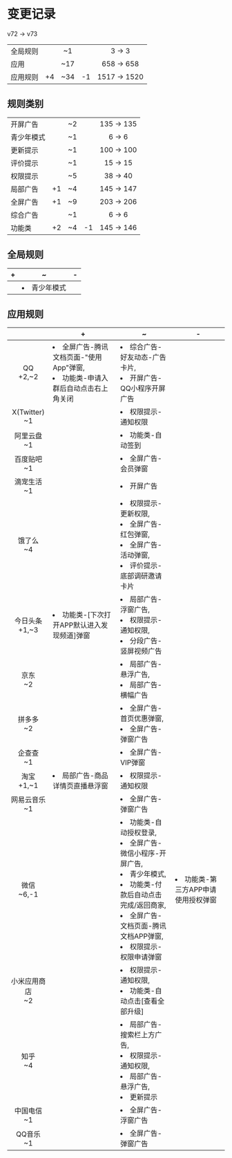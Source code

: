 # 变更记录

v72 -> v73

||||||
|-|:-:|:-:|:-:|:-:|
|全局规则||~1||3 -> 3|
|应用||~17||658 -> 658|
|应用规则|+4|~34|-1|1517 -> 1520|

## 规则类别

||||||
|-|:-:|:-:|:-:|:-:|
|开屏广告||~2||135 -> 135|
|青少年模式||~1||6 -> 6|
|更新提示||~1||100 -> 100|
|评价提示||~1||15 -> 15|
|权限提示||~5||38 -> 40|
|局部广告|+1|~4||145 -> 147|
|全屏广告|+1|~9||203 -> 206|
|综合广告||~1||6 -> 6|
|功能类|+2|~4|-1|145 -> 146|

## 全局规则

|+|~|-|
|-|-|-|
||<li>青少年模式||

## 应用规则

||+|~|-|
|:-:|-|-|-|
|QQ<br>+2,~2|<li>全屏广告-腾讯文档页面-"使用App"弹窗,<li>功能类-申请入群后自动点击右上角关闭|<li>综合广告-好友动态-广告卡片,<li>开屏广告-QQ小程序开屏广告||
|X(Twitter)<br>~1||<li>权限提示-通知权限||
|阿里云盘<br>~1||<li>功能类-自动签到||
|百度贴吧<br>~1||<li>全屏广告-会员弹窗||
|滴宠生活<br>~1||<li>开屏广告||
|饿了么<br>~4||<li>权限提示-更新权限,<li>全屏广告-红包弹窗,<li>全屏广告-活动弹窗,<li>评价提示-底部调研邀请卡片||
|今日头条<br>+1,~3|<li>功能类-[下次打开APP默认进入发现频道]弹窗|<li>局部广告-浮窗广告,<li>权限提示-通知权限,<li>分段广告-竖屏视频广告||
|京东<br>~2||<li>局部广告-悬浮广告,<li>局部广告-横幅广告||
|拼多多<br>~2||<li>全屏广告-首页优惠弹窗,<li>全屏广告-弹窗广告||
|企查查<br>~1||<li>全屏广告-VIP弹窗||
|淘宝<br>+1,~1|<li>局部广告-商品详情页直播悬浮窗|<li>权限提示-通知权限||
|网易云音乐<br>~1||<li>全屏广告-弹窗广告||
|微信<br>~6,-1||<li>功能类-自动授权登录,<li>全屏广告-微信小程序-开屏广告,<li>青少年模式,<li>功能类-付款后自动点击完成/返回商家,<li>全屏广告-文档页面-腾讯文档APP弹窗,<li>权限提示-权限申请弹窗|<li>功能类-第三方APP申请使用授权弹窗|
|小米应用商店<br>~2||<li>权限提示-通知权限,<li>功能类-自动点击[查看全部升级]||
|知乎<br>~4||<li>局部广告-搜索栏上方广告,<li>权限提示-通知权限,<li>局部广告-悬浮广告,<li>更新提示||
|中国电信<br>~1||<li>全屏广告-浮窗广告||
|QQ音乐<br>~1||<li>全屏广告-弹窗广告||
